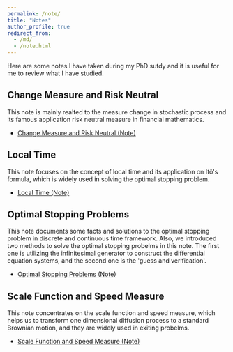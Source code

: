 ```yaml
---
permalink: /note/
title: "Notes"
author_profile: true
redirect_from: 
  - /md/
  - /note.html
---
```

Here are some notes I have taken during my PhD sutdy and it is useful for me to review what I have studied.

## Change Measure and Risk Neutral 
This note is mainly realted to the measure change in stochastic process and its famous application risk neutral measure in financial mathematics.
* [Change Measure and Risk Neutral (Note)](https://yuze0402.github.io/files/Change_Measure_and_Risk_Neutral_v2.pdf)


## Local Time
This note focuses on the concept of local time and its application on Itô's formula, which is widely used in solving the optimal stopping problem.
* [Local Time (Note)](https://yuze0402.github.io/files/Local_Time_Note.pdf)


## Optimal Stopping Problems
This note documents some facts and solutions to the optimal stopping problem in discrete and continuous time framework. Also, we introduced two methods to solve the optimal stopping probelms in this note. The first one is utilizing the infinitesimal generator to construct the differential equation systems, and the second one is the 'guess and verification'.
* [Optimal Stopping Problems (Note)](https://yuze0402.github.io/files/OSFB.pdf)


## Scale Function and Speed Measure
This note concentrates on the scale function and speed measure, which helps us to transform one dimensional diffusion process to a standard Brownian motion, and they are widely used in exiting probelms.
* [Scale Function and Speed Measure (Note)](https://yuze0402.github.io/files/Scale_Function_and_Speed_Measure.pdf)
